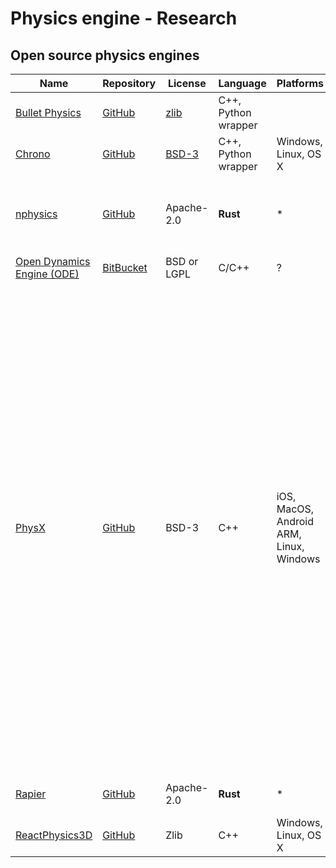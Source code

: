 # Physics engine - Research

## Open source physics engines

| Name | Repository | License | Language | Platforms | Notes |
|--|--|--|--|--|--|
| [Bullet Physics](https://pybullet.org/wordpress) | [GitHub](https://github.com/bulletphysics/bullet3) | [zlib](http://opensource.org/licenses/Zlib) | C++, Python wrapper | | |
| [Chrono](https://projectchrono.org/) | [GitHub](https://github.com/projectchrono/chrono) | [BSD-3](https://github.com/projectchrono/chrono/blob/develop/LICENSE) | C++,  Python wrapper | Windows, Linux, OS X | |
| [nphysics](https://nphysics.org/) | [GitHub](https://github.com/dimforge/nphysics) | Apache-2.0 | **Rust** | * | Passively maintained, superseded by Rapier. [Interactive demos](http://demo.nphysics.org) |
| [Open Dynamics Engine (ODE)](http://www.ode.org/) | [BitBucket](https://bitbucket.org/odedevs/ode/src/master/) | BSD or LGPL | C/C++ | ? | |
| [PhysX](https://developer.nvidia.com/physx-sdk) | [GitHub](https://github.com/NVIDIAGameWorks/PhysX) | BSD-3 | C++ | iOS, MacOS, Android ARM, Linux, Windows | [Developer guide](https://gameworksdocs.nvidia.com/simulation.html). Does not require NVIDIA GPU, but will take advantage of if present. In addition to BSD-3 licensed platforms, unchanged NVIDIA EULA platforms: X1, PS4, Switch. Integrated as built-in 3D physics engine for Unity, except when using DOTS (data-oriented) stack which uses a [proprietary engine](https://unity.com/unity/physics) that can be combined with Havok (additional reading: [Introduction to Unity physics](https://docs.unity3d.com/Packages/com.unity.physics@0.0/manual/index.html?_gl=1*oc05n9*_ga*NDc1ODQ2OTk3LjE2MjgxMDgzMzI.*_ga_1S78EFL1W5*MTYyODEwODM0Ni4xLjEuMTYyODEwODY4MS42MA..&_ga=2.236949249.1220063820.1628108332-475846997.1628108332)). Also integrated in Unreal (v3+4), and Stingray (Autodesk, discontinued?). |
| [Rapier](https://rapier.rs) | [GitHub](https://github.com/dimforge/rapier) | Apache-2.0 | **Rust** | * | Part of Dimforge. [Roadmap](https://www.dimforge.com/blog/2021/01/01/physics-simulation-with-rapier-2021-roadmap/#rapier-roadmap-for-2021) |
| [ReactPhysics3D](https://www.reactphysics3d.com/) | [GitHub](https://github.com/DanielChappuis/reactphysics3d) | Zlib | C++ | Windows, Linux, OS X | |
